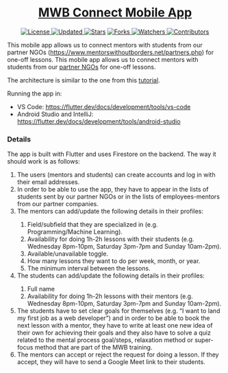 <div align = "center">

<h1><a href="https://www.mentorswithoutborders.net/">MWB Connect Mobile App</a></h1>

<a href="https://github.com/MentorsWithoutBorders/mwb_connect_app/blob/master/LICENSE">
<img alt="License" src="https://img.shields.io/github/license/MentorsWithoutBorders/mwb_connect_app?style=plastic&color=white&label=License"> </a>

<a href="https://github.com/MentorsWithoutBorders/mwb_connect_app/pulse">
<img alt="Updated" src="https://img.shields.io/github/last-commit/MentorsWithoutBorders/mwb_connect_app?style=plastic&color=e30724&label=Updated"> </a>

<a href="https://github.com/MentorsWithoutBorders/mwb_connect_app/stargazers">
<img alt="Stars" src="https://img.shields.io/github/stars/MentorsWithoutBorders/mwb_connect_app?style=plastic&color=00d451&label=Stars"></a>

<a href="https://github.com/MentorsWithoutBorders/mwb_connect_app/network/members">
<img alt="Forks" src="https://img.shields.io/github/forks/MentorsWithoutBorders/mwb_connect_app?style=plastic&color=1688f0&label=Forks"> </a>

<a href="https://github.com/MentorsWithoutBorders/mwb_connect_app/watchers">
<img alt="Watchers" src="https://img.shields.io/github/watchers/MentorsWithoutBorders/mwb_connect_app?style=plastic&color=ff5500&label=Watchers"> </a>

<a href="https://github.com/MentorsWithoutBorders/mwb_connect_app/graphs/contributors">
<img alt="Contributors" src="https://img.shields.io/github/contributors/MentorsWithoutBorders/mwb_connect_app?style=plastic&color=f0f&label=Contributors"> </a>

<!-- <h2>Connecting mentors with mentees</h2>

<figure>
  <img src= "https://raw.githubusercontent.com/MentorsWithoutBorders/mwb_connect_app/master/images/screenshot.jpg" alt="MWB Connect App Screenshot" style="width:100%">
  <figcaption>MWB Connect App Screenshot</figcaption>
</figure> -->

</div>

This mobile app allows us to connect mentors with students from our partner NGOs (https://www.mentorswithoutborders.net/partners.php) for one-off lessons.
This mobile app allows us to connect mentors with students from our <a href="https://www.mentorswithoutborders.net/partners.php" target="_blank">partner NGOs</a> for one-off lessons.

The architecture is similar to the one from this <a href="https://medium.com/flutter-community/flutter-firebase-realtime-database-crud-operations-using-provider-c242a01f6a10" target="_blank">tutorial</a>.

Running the app in:

- VS Code: https://flutter.dev/docs/development/tools/vs-code
- Android Studio and IntelliJ: https://flutter.dev/docs/development/tools/android-studio

### Details

The app is built with Flutter and uses Firestore on the backend. The way it should work is as follows:

<ol>
<li>The users (mentors and students) can create accounts and log in with their email addresses.</li>
<li>In order to be able to use the app, they have to appear in the lists of students sent by our partner NGOs or in the lists of employees-mentors from our partner companies.</li>
<li>The mentors can add/update the following details in their profiles:</li>
<ol>
<li>Field/subfield that they are specialized in (e.g. Programming/Machine Learning).</li>
<li>Availability for doing 1h-2h lessons with their students (e.g. Wednesday 8pm-10pm, Saturday 3pm-7pm and Sunday 10am-2pm).</li>
<li>Available/unavailable toggle.</li>
<li>How many lessons they want to do per week, month, or year.</li>
<li>The minimum interval between the lessons.</li>
</ol>
<li>The students can add/update the following details in their profiles:</li>
<ol>
<li>Full name</li>
<li>Availability for doing 1h-2h lessons with their mentors (e.g. Wednesday 8pm-10pm, Saturday 3pm-7pm and Sunday 10am-2pm).</li>
</ol>
<li>The students have to set clear goals for themselves (e.g. “I want to land my first job as a web developer”) and in order to be able to book the next lesson with a mentor, they have to write at least one new idea of their own for achieving their goals and they also have to solve a quiz related to the mental process goal/steps, relaxation method or super-focus method that are part of the MWB training.</li>
<li>The mentors can accept or reject the request for doing a lesson. If they accept, they will have to send a Google Meet link to their students.</li>
</ol>
